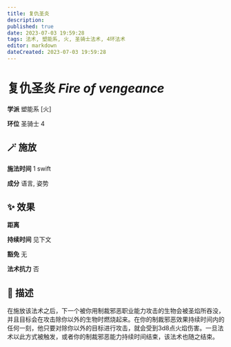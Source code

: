 ```yaml
---
title: 复仇圣炎
description: 
published: true
date: 2023-07-03 19:59:28
tags: 法术, 塑能系, 火, 圣骑士法术, 4环法术
editor: markdown
dateCreated: 2023-07-03 19:59:28
---
```


# **复仇圣炎** *Fire of vengeance*

**学派** 塑能系 \[火\] 

**环位** 圣骑士 4

## 🪄 施放

**施法时间** 1 swift

**成分** 语言, 姿势

## ✨ 效果  

**距离**   

**持续时间** 见下文 

**豁免** 无

**法术抗力** 否

## 📖 描述

在施放该法术之后，下一个被你用制裁邪恶职业能力攻击的生物会被圣焰所吞没，并且目标会在攻击除你以外的生物时燃烧起来。在你的制裁邪恶效果持续时间内的任何一刻，他只要对除你以外的目标进行攻击，就会受到3d8点火焰伤害。一旦法术以此方式被触发，或者你的制裁邪恶能力持续时间结束，该法术也随之结束。
    